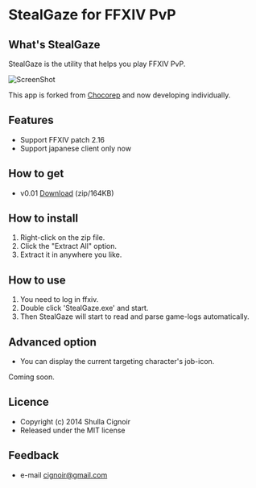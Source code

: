 StealGaze for FFXIV PvP
=========================
## What's StealGaze
StealGaze is the utility that helps you play FFXIV PvP.

![ScreenShot](https://dl.dropboxusercontent.com/u/40069781/StealGaze/ss1.png)

This app is forked from [Chocorep](https://github.com/chocopon/FinalFantasyXIV_ARR_Tools) and now developing individually.

## Features
* Support FFXIV patch 2.16
* Support japanese client only now

## How to get
* v0.01 [Download](https://dl.dropboxusercontent.com/u/40069781/StealGaze/StealGaze0.01.zip) (zip/164KB)

## How to install
1. Right-click on the zip file.
2. Click the "Extract All" option.
3. Extract it in anywhere you like.

## How to use
1. You need to log in ffxiv.
2. Double click 'StealGaze.exe' and start.
3. Then StealGaze will start to read and parse game-logs automatically.

## Advanced option
* You can display the current targeting character's job-icon.

Coming soon.

## Licence
* Copyright (c) 2014 Shulla Cignoir
* Released under the MIT license

## Feedback
* e-mail cignoir@gmail.com
